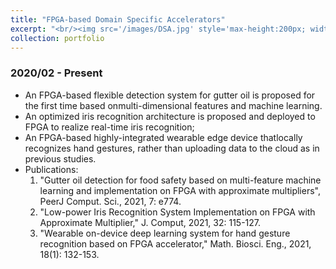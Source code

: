 ```yaml
---
title: "FPGA-based Domain Specific Accelerators"
excerpt: "<br/><img src='/images/DSA.jpg' style='max-height:200px; width:auto;'>"
collection: portfolio
---
```


### 2020/02 - Present

  * An FPGA-based flexible detection system for gutter oil is proposed for the first time based onmulti-dimensional features and machine learning.
  * An optimized iris recognition architecture is proposed and deployed to FPGA to realize real-time iris recognition; 
  * An FPGA-based highly-integrated wearable edge device thatlocally recognizes hand gestures, rather than uploading data to the cloud as in previous studies.
  * Publications:
    1. "Gutter oil detection for food safety based on multi-feature machine learning and implementation on FPGA with approximate multipliers", PeerJ Comput. Sci., 2021, 7: e774.
    2. "Low-power Iris Recognition System Implementation on FPGA with Approximate Multiplier," J. Comput, 2021, 32: 115-127.
    3. "Wearable on-device deep learning system for hand gesture recognition based on FPGA accelerator," Math. Biosci. Eng., 2021, 18(1): 132-153.
